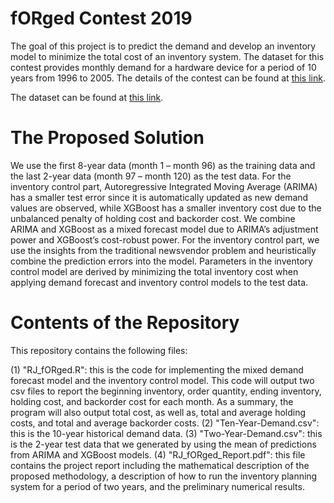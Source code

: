 # fORged Contest 2019

The goal of this project is to predict the demand and develop an inventory model to minimize the total cost of an inventory system. The dataset for this contest provides monthly demand for a hardware device for a period of 10 years from 1996 to 2005. The details of the contest can be found at [this link](https://higherlogicdownload.s3-external-1.amazonaws.com/INFORMS/fORgedbyMachine-25.pdf?AWSAccessKeyId=AKIAVRDO7IEREB57R7MT&Expires=1570944482&Signature=3Pepc2GyV3GsrGFJjkFX0TfC7ow%3D).

The dataset can be found at [this link](https://sites.google.com/usc.edu/gomez/data).

# The Proposed Solution
We use the first 8-year data (month 1 – month 96) as the training data and the last 2-year data (month 97 – month 120) as the test data. For the inventory control part, Autoregressive Integrated Moving Average (ARIMA) has a smaller test error since it is automatically updated as new demand values are observed, while XGBoost has a smaller inventory cost due to the unbalanced penalty of holding cost and backorder cost. We combine ARIMA and XGBoost as a mixed forecast model due to ARIMA’s adjustment power and XGBoost’s cost-robust power. For the inventory control part, we use the insights from the traditional newsvendor problem and heuristically combine the prediction errors into the model. Parameters in the inventory control model are derived by minimizing the total inventory cost when applying demand forecast and inventory control models to the test data. 

# Contents of the Repository
This repository contains the following files:

(1) "RJ_fORged.R": this is the code for implementing the mixed demand forecast model and the inventory control model. This code will output two csv files to report the beginning inventory, order quantity, ending inventory, holding cost, and backorder cost for each month. As a summary, the program will also output total cost, as well as, total and average holding costs, and total and average backorder costs.
(2) "Ten-Year-Demand.csv": this is the 10-year historical demand data.
(3) "Two-Year-Demand.csv": this is the 2-year test data that we generated by using the mean of predictions from ARIMA and XGBoost models.
(4) "RJ_fORged_Report.pdf": this file contains the project report including the mathematical description of the proposed methodology, a description of how to run the inventory planning system for a period of two years, and the preliminary numerical results.  
